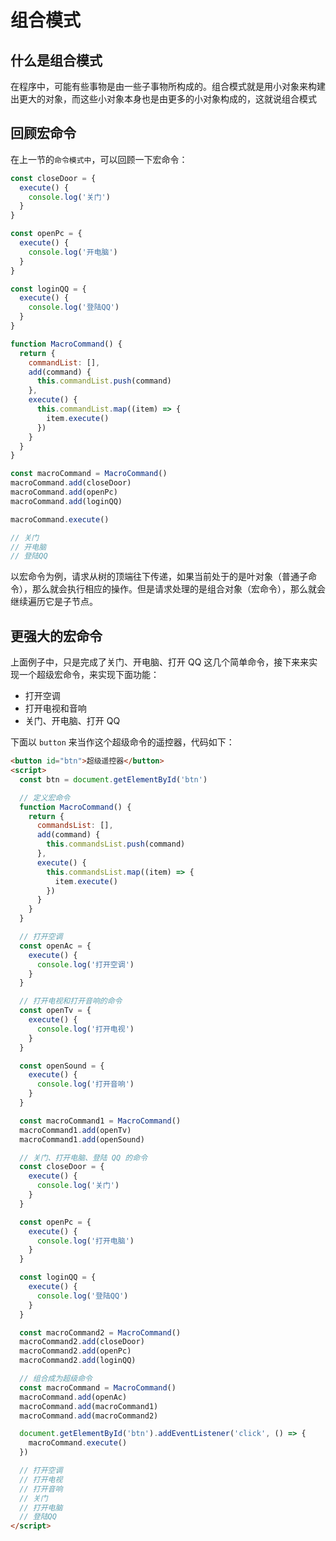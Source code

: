 # 组合模式

## 什么是组合模式

在程序中，可能有些事物是由一些子事物所构成的。组合模式就是用小对象来构建出更大的对象，而这些小对象本身也是由更多的小对象构成的，这就说组合模式

## 回顾宏命令

在上一节的`命令模式中`，可以回顾一下宏命令：

```js
const closeDoor = {
  execute() {
    console.log('关门')
  }
}

const openPc = {
  execute() {
    console.log('开电脑')
  }
}

const loginQQ = {
  execute() {
    console.log('登陆QQ')
  }
}

function MacroCommand() {
  return {
    commandList: [],
    add(command) {
      this.commandList.push(command)
    },
    execute() {
      this.commandList.map((item) => {
        item.execute()
      })
    }
  }
}

const macroCommand = MacroCommand()
macroCommand.add(closeDoor)
macroCommand.add(openPc)
macroCommand.add(loginQQ)

macroCommand.execute()

// 关门
// 开电脑
// 登陆QQ
```

以宏命令为例，请求从树的顶端往下传递，如果当前处于的是叶对象（普通子命令），那么就会执行相应的操作。但是请求处理的是组合对象（宏命令），那么就会继续遍历它是子节点。

## 更强大的宏命令

上面例子中，只是完成了关门、开电脑、打开 QQ 这几个简单命令，接下来来实现一个超级宏命令，来实现下面功能：

- 打开空调
- 打开电视和音响
- 关门、开电脑、打开 QQ

下面以 `button` 来当作这个超级命令的遥控器，代码如下：

```html
<button id="btn">超级遥控器</button>
<script>
  const btn = document.getElementById('btn')

  // 定义宏命令
  function MacroCommand() {
    return {
      commandsList: [],
      add(command) {
        this.commandsList.push(command)
      },
      execute() {
        this.commandsList.map((item) => {
          item.execute()
        })
      }
    }
  }

  // 打开空调
  const openAc = {
    execute() {
      console.log('打开空调')
    }
  }

  // 打开电视和打开音响的命令
  const openTv = {
    execute() {
      console.log('打开电视')
    }
  }

  const openSound = {
    execute() {
      console.log('打开音响')
    }
  }

  const macroCommand1 = MacroCommand()
  macroCommand1.add(openTv)
  macroCommand1.add(openSound)

  // 关门、打开电脑、登陆 QQ 的命令
  const closeDoor = {
    execute() {
      console.log('关门')
    }
  }

  const openPc = {
    execute() {
      console.log('打开电脑')
    }
  }

  const loginQQ = {
    execute() {
      console.log('登陆QQ')
    }
  }

  const macroCommand2 = MacroCommand()
  macroCommand2.add(closeDoor)
  macroCommand2.add(openPc)
  macroCommand2.add(loginQQ)

  // 组合成为超级命令
  const macroCommand = MacroCommand()
  macroCommand.add(openAc)
  macroCommand.add(macroCommand1)
  macroCommand.add(macroCommand2)

  document.getElementById('btn').addEventListener('click', () => {
    macroCommand.execute()
  })

  // 打开空调
  // 打开电视
  // 打开音响
  // 关门
  // 打开电脑
  // 登陆QQ
</script>
```
